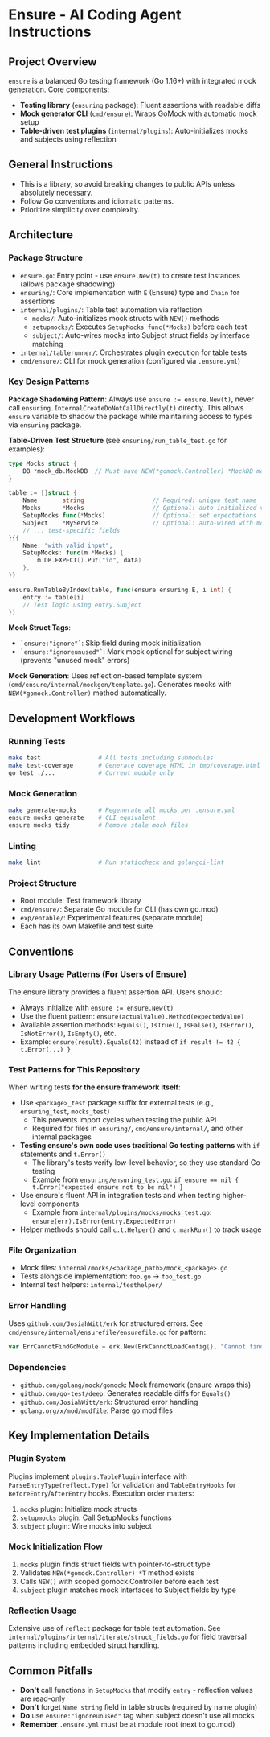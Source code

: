 # Ensure - AI Coding Agent Instructions

## Project Overview

`ensure` is a balanced Go testing framework (Go 1.16+) with integrated mock generation. Core components:

- **Testing library** (`ensuring` package): Fluent assertions with readable diffs
- **Mock generator CLI** (`cmd/ensure`): Wraps GoMock with automatic mock setup
- **Table-driven test plugins** (`internal/plugins`): Auto-initializes mocks and subjects using reflection

## General Instructions

- This is a library, so avoid breaking changes to public APIs unless absolutely necessary.
- Follow Go conventions and idiomatic patterns.
- Prioritize simplicity over complexity.

## Architecture

### Package Structure

- `ensure.go`: Entry point - use `ensure.New(t)` to create test instances (allows package shadowing)
- `ensuring/`: Core implementation with `E` (Ensure) type and `Chain` for assertions
- `internal/plugins/`: Table test automation via reflection
  - `mocks/`: Auto-initializes mock structs with `NEW()` methods
  - `setupmocks/`: Executes `SetupMocks func(*Mocks)` before each test
  - `subject/`: Auto-wires mocks into Subject struct fields by interface matching
- `internal/tablerunner/`: Orchestrates plugin execution for table tests
- `cmd/ensure/`: CLI for mock generation (configured via `.ensure.yml`)

### Key Design Patterns

**Package Shadowing Pattern**: Always use `ensure := ensure.New(t)`, never call `ensuring.InternalCreateDoNotCallDirectly(t)` directly. This allows `ensure` variable to shadow the package while maintaining access to types via `ensuring` package.

**Table-Driven Test Structure** (see `ensuring/run_table_test.go` for examples):

```go
type Mocks struct {
    DB *mock_db.MockDB  // Must have NEW(*gomock.Controller) *MockDB method
}

table := []struct {
    Name       string                   // Required: unique test name
    Mocks      *Mocks                   // Optional: auto-initialized via NEW()
    SetupMocks func(*Mocks)             // Optional: set expectations
    Subject    *MyService               // Optional: auto-wired with mocks
    // ... test-specific fields
}{{
    Name: "with valid input",
    SetupMocks: func(m *Mocks) {
        m.DB.EXPECT().Put("id", data)
    },
}}

ensure.RunTableByIndex(table, func(ensure ensuring.E, i int) {
    entry := table[i]
    // Test logic using entry.Subject
})
```

**Mock Struct Tags**:

- `` `ensure:"ignore"` ``: Skip field during mock initialization
- `` `ensure:"ignoreunused"` ``: Mark mock optional for subject wiring (prevents "unused mock" errors)

**Mock Generation**: Uses reflection-based template system (`cmd/ensure/internal/mockgen/template.go`). Generates mocks with `NEW(*gomock.Controller)` method automatically.

## Development Workflows

### Running Tests

```bash
make test                # All tests including submodules
make test-coverage       # Generate coverage HTML in tmp/coverage.html
go test ./...            # Current module only
```

### Mock Generation

```bash
make generate-mocks      # Regenerate all mocks per .ensure.yml
ensure mocks generate    # CLI equivalent
ensure mocks tidy        # Remove stale mock files
```

### Linting

```bash
make lint                # Run staticcheck and golangci-lint
```

### Project Structure

- Root module: Test framework library
- `cmd/ensure/`: Separate Go module for CLI (has own go.mod)
- `exp/entable/`: Experimental features (separate module)
- Each has its own Makefile and test suite

## Conventions

### Library Usage Patterns (For Users of Ensure)

The ensure library provides a fluent assertion API. Users should:

- Always initialize with `ensure := ensure.New(t)`
- Use the fluent pattern: `ensure(actualValue).Method(expectedValue)`
- Available assertion methods: `Equals()`, `IsTrue()`, `IsFalse()`, `IsError()`, `IsNotError()`, `IsEmpty()`, etc.
- Example: `ensure(result).Equals(42)` instead of `if result != 42 { t.Error(...) }`

### Test Patterns for This Repository

When writing tests **for the ensure framework itself**:

- Use `<package>_test` package suffix for external tests (e.g., `ensuring_test`, `mocks_test`)
  - This prevents import cycles when testing the public API
  - Required for files in `ensuring/`, `cmd/ensure/internal/`, and other internal packages
- **Testing ensure's own code uses traditional Go testing patterns** with `if` statements and `t.Error()`
  - The library's tests verify low-level behavior, so they use standard Go testing
  - Example from `ensuring/ensuring_test.go`: `if ensure == nil { t.Error("expected ensure not to be nil") }`
- Use ensure's fluent API in integration tests and when testing higher-level components
  - Example from `internal/plugins/mocks/mocks_test.go`: `ensure(err).IsError(entry.ExpectedError)`
- Helper methods should call `c.t.Helper()` and `c.markRun()` to track usage

### File Organization

- Mock files: `internal/mocks/<package_path>/mock_<package>.go`
- Tests alongside implementation: `foo.go` → `foo_test.go`
- Internal test helpers: `internal/testhelper/`

### Error Handling

Uses `github.com/JosiahWitt/erk` for structured errors. See `cmd/ensure/internal/ensurefile/ensurefile.go` for pattern:

```go
var ErrCannotFindGoModule = erk.New(ErkCannotLoadConfig{}, "Cannot find root go.mod file...")
```

### Dependencies

- `github.com/golang/mock/gomock`: Mock framework (ensure wraps this)
- `github.com/go-test/deep`: Generates readable diffs for `Equals()`
- `github.com/JosiahWitt/erk`: Structured error handling
- `golang.org/x/mod/modfile`: Parse go.mod files

## Key Implementation Details

### Plugin System

Plugins implement `plugins.TablePlugin` interface with `ParseEntryType(reflect.Type)` for validation and `TableEntryHooks` for `BeforeEntry`/`AfterEntry` hooks. Execution order matters:

1. `mocks` plugin: Initialize mock structs
2. `setupmocks` plugin: Call SetupMocks functions
3. `subject` plugin: Wire mocks into subject

### Mock Initialization Flow

1. `mocks` plugin finds struct fields with pointer-to-struct type
2. Validates `NEW(*gomock.Controller) *T` method exists
3. Calls `NEW()` with scoped gomock.Controller before each test
4. `subject` plugin matches mock interfaces to Subject fields by type

### Reflection Usage

Extensive use of `reflect` package for table test automation. See `internal/plugins/internal/iterate/struct_fields.go` for field traversal patterns including embedded struct handling.

## Common Pitfalls

- **Don't** call functions in `SetupMocks` that modify `entry` - reflection values are read-only
- **Don't** forget `Name string` field in table structs (required by name plugin)
- **Do** use `ensure:"ignoreunused"` tag when subject doesn't use all mocks
- **Remember** `.ensure.yml` must be at module root (next to go.mod)
